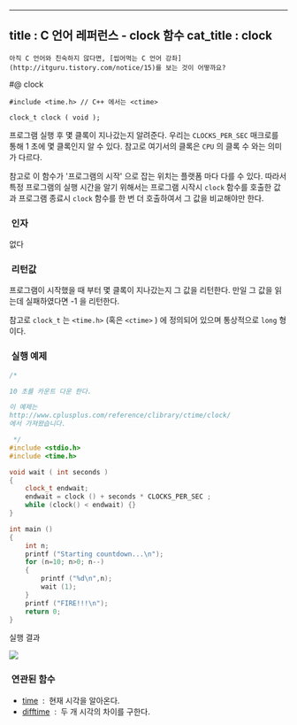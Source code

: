 ----------------
title : C 언어 레퍼런스 - clock 함수
cat_title :  clock
--------------



```warning
아직 C 언어와 친숙하지 않다면, [씹어먹는 C 언어 강좌](http://itguru.tistory.com/notice/15)를 보는 것이 어떻까요?

```

#@ clock

```info
#include <time.h> // C++ 에서는 <ctime>

clock_t clock ( void );
```


프로그램 실행 후 몇 클록이 지나갔는지 알려준다.
우리는 `CLOCKS_PER_SEC` 매크로를 통해 1 초에 몇 클록인지 알 수 있다. 참고로 여기서의 클록은 `CPU` 의 클록 수 와는 의미가 다르다.

참고로 이 함수가 '프로그램의 시작' 으로 잡는 위치는 플랫폼 마다 다를 수 있다. 따라서 특정 프로그램의 실행 시간을 알기 위해서는 프로그램 시작시 `clock` 함수를 호출한 값과 프로그램 종료시 `clock` 함수를 한 번 더 호출하여서 그 값을 비교해야만 한다.



###  인자


없다




###  리턴값




프로그램이 시작했을 때 부터 몇 클록이 지나갔는지 그 값을 리턴한다.
만일 그 값을 읽는데 실패하였다면 -1 을 리턴한다.

참고로 `clock_t` 는 `<time.h>` (혹은 `<ctime>` ) 에 정의되어 있으며 통상적으로 `long` 형 이다.



###  실행 예제




```cpp
/*

10 초를 카운트 다운 한다.

이 예제는
http://www.cplusplus.com/reference/clibrary/ctime/clock/
에서 가져왔습니다.

 */
#include <stdio.h>
#include <time.h>

void wait ( int seconds )
{
    clock_t endwait;
    endwait = clock () + seconds * CLOCKS_PER_SEC ;
    while (clock() < endwait) {}
}

int main ()
{
    int n;
    printf ("Starting countdown...\n");
    for (n=10; n>0; n--)
    {
        printf ("%d\n",n);
        wait (1);
    }
    printf ("FIRE!!!\n");
    return 0;
}

```

실행 결과


![](http://img1.daumcdn.net/thumb/R1920x0/?fname=http%3A%2F%2Fcfile27.uf.tistory.com%2Fimage%2F1445DF5A4D15652D1B7F62)




###  연관된 함수

*  [time](http://itguru.tistory.com/114)  :  현재 시각을 알아온다.
*  [difftime](http://itguru.tistory.com/111)  :  두 개 시각의 차이를 구한다.
